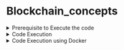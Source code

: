 # Blockchain_concepts
<details><summary>Prerequisite to Execute the code</summary>
<p>

## MetaMask (Creation of Ethereum Account)
1. Installation and creation of account, wallet named "x21145059-student-wallet" under Ropsten Test Network
2. Get enough Test Ethers from Ropsten test faucets
3. Update the wallet address in .env file "Owner_Address"

## Remix IDE
1. Create the Smart contract file named "ProjectERC20.sol". Modify name and symbol in ProjectERC20.sol file (Line 166)

  ```js
    constructor() {
        _name = "x21145059-Student";
        _symbol = "ETH";
        
        _mint(msg.sender, 1000000000000000000000000);
    }
  ```
2. Compile and Deploy the smart contract in Injected Web3 environment.
3. Update the contract address in .env file "Contract_Address"
  
## INFURA
1. Create an account, and new project in INFURA. Select product as Ethereum.
2. Update the Infura_Token in .env file taking Ropsten Endpoint address
</p>
</details>

<details><summary>Code Execution</summary>
<p>
  
 ## Steps followed in Visual Studio
 1. Open Node.js files in Visual Studio (Contract.js, Distribute.js, accounts.txt, .env, DeployedContract.sol).
  
 2. Install the Dependencies using Node package manager (nmp)

  `$npm i web3 fs big-number ethereumjs-tx dotenv`
  
 3. Create the package.json file using below command
  `$npm init`
 
 4. To execute the Javascript file using node.js execute the below command
 `node distribute.js`
 
 5. Distribute.js file will call the contract.js, .env files where we have all the details of token address, contract address, MetaMask private key value
 
 6. Tokens will be equally distributed among 10 accounts meintioned in account.txt
  
 7. We can verify the same flow of token in Etherscan 
 </p>
</details>

<details><summary>Code Execution using Docker</summary>
<p>
 ## Steps followed to deploy Docker
 1. Create Docker account and then download Docker app on the system.
  
 2. Run the below commands in Visual Studio inside the main folder 
 
 3. To create new Docker file which will be used to create an image and then the container run `touch Dockerfile`
  
 4. `docker build . -t shilpimadan27`
  
 5. From the Docker hub webpage create new public docker repository "x21145059-blockchain"
  
 6. Create Tag "shilpiproject", by using this tag we can add multiple images to the specific repository 
  
 7. To create a Docker image run command 
  `docker build . -t shilpimadan27/x21145059-blockchain:shilpiproject`
 
 8. To push the above created Docker container image in the Docker Hub using the tag run command
  `docker push shilpimadan27/x21145059-blockchain:shilpiproject`
  
 9. Go to the Docker hub page under the mentioned repository and tag we will get the pull command
  `docker pull shilpimadan27/x21145059-blockchain:shilpiproject`
  
 </p>
</details> 
  
